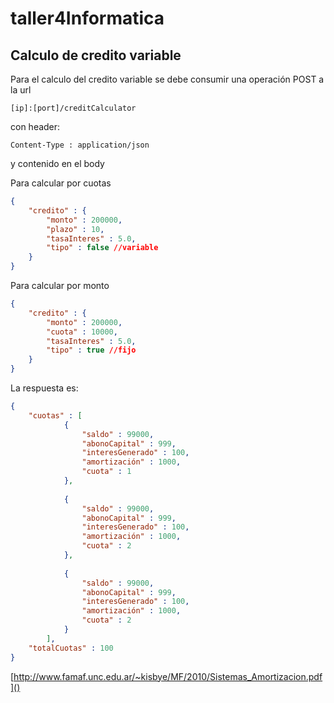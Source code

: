 # taller4Informatica

## Calculo de credito variable

Para el calculo del credito variable se debe consumir una operación POST a la url
~~~
[ip]:[port]/creditCalculator
~~~
con header:
~~~
Content-Type : application/json
~~~
y contenido en el body

Para calcular por cuotas
~~~json
{
	"credito" : {
		"monto" : 200000,
		"plazo" : 10,
		"tasaInteres" : 5.0,
		"tipo" : false //variable 
	}
}
~~~

Para calcular por monto
~~~json
{
	"credito" : {
		"monto" : 200000,
		"cuota" : 10000,
		"tasaInteres" : 5.0,
		"tipo" : true //fijo
	}
}
~~~

La respuesta es:
~~~json
{
	"cuotas" : [
			{
				"saldo" : 99000,
				"abonoCapital" : 999,
				"interesGenerado" : 100,
				"amortización" : 1000,
				"cuota" : 1
			},
			
			{
				"saldo" : 99000,
				"abonoCapital" : 999,
				"interesGenerado" : 100,
				"amortización" : 1000,
				"cuota" : 2
			},
			
			{
				"saldo" : 99000,
				"abonoCapital" : 999,
				"interesGenerado" : 100,
				"amortización" : 1000,
				"cuota" : 2
			}
		],
	"totalCuotas" : 100
}
~~~


[http://www.famaf.unc.edu.ar/~kisbye/MF/2010/Sistemas_Amortizacion.pdf]()